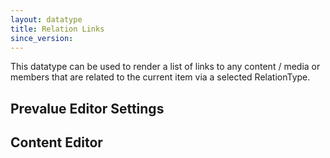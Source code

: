 ```yaml
---
layout: datatype
title: Relation Links
since_version: 
---
```


This datatype can be used to render a list of links to any content / media or members that are related to the current item via a selected RelationType.

## Prevalue Editor Settings



## Content Editor




